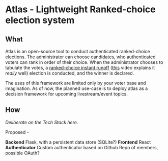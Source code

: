# Atlas - Lightweight Ranked-choice election system

## What

Atlas is an open-source tool to conduct authenticated ranked-choice elections. The administrator can choose candidates, who authenticated voters can rank in order of their choice. When the administrator chooses to tabulate the votes, a [ranked-choice instant runoff](https://en.wikipedia.org/wiki/Instant-runoff_voting) ([this](https://www.youtube.com/watch?v=3Y3jE3B8HsE) video explains it _really_ well) election is conducted, and the winner is declared.

The uses of this framework are limited only by your voter base and imagination. As of now, the planned use-case is to deploy atlas as a decision framework for upcoming livestream/event topics. 

## How

_Deliberate on the Tech Stack here._

Proposed - 

**Backend** Flask, with a persistent data store (SQLite?)
**Frontend** React
**Authenticator** Custom authenticator based on Github Repo of members, possible OAuth?
